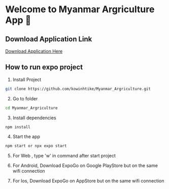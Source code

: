 # Welcome to Myanmar Argriculture App 👋

## Download Application Link
[Download Application Here](https://expo.dev/artifacts/eas/kki5uia7eM694pCXkm7d8Q.apk)

## How to run expo project

1. Install Project
```bash
git clone https://github.com/kowinhtike/Myanmar_Argriculture.git
```

2. Go to folder
```bash
cd Myanmar_Argriculture
```

3. Install dependencies
```bash
npm install
```

4. Start the app
```bash
npm start or npx expo start
```

5. For Web , type 'w' in command after start project

6. For Android, Download ExpoGo on Google PlayStore but on the same wifi connection

7. For Ios, Download ExpoGo on AppStore but on the same wifi connection
